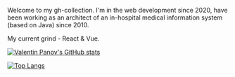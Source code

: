 Welcome to my gh-collection. 
I'm in the web development since 2020, have been working as an architect of an in-hospital medical information system (based on Java) since 2010.

My current grind - React & Vue. 

[![Valentin Panov's GitHub stats](https://github-readme-stats.vercel.app/api?username=valentin-panov)](https://github.com/valentin-panov/github-readme-stats)

[![Top Langs](https://github-readme-stats.vercel.app/api/top-langs/?username=valentin-panov&layout=compact)](https://github.com/valentin-panov/github-readme-stats)
